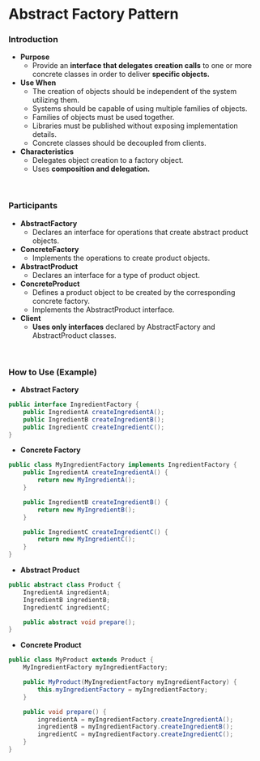# Abstract Factory Pattern

### Introduction
- **Purpose**
  - Provide an **interface that delegates creation calls** to one or more concrete classes in order to deliver **specific objects.**
- **Use When**
  - The creation of objects should be independent of the system utilizing them.
  - Systems should be capable of using multiple families of objects.
  - Families of objects must be used together.
  - Libraries must be published without exposing implementation details.
  - Concrete classes should be decoupled from clients.
- **Characteristics**
  - Delegates object creation to a factory object.
  - Uses **composition and delegation.**

<br>

### Participants
- **AbstractFactory**
  - Declares an interface for operations that create abstract product objects.
- **ConcreteFactory**
  - Implements the operations to create product objects.
- **AbstractProduct**
  - Declares an interface for a type of product object.
- **ConcreteProduct**
  - Defines a product object to be created by the corresponding concrete factory.
  - Implements the AbstractProduct interface.
- **Client**
  - **Uses only interfaces** declared by AbstractFactory and AbstractProduct classes.
 
<br>

### How to Use (Example)
- **Abstract Factory**
```java
public interface IngredientFactory {
    public IngredientA createIngredientA();
    public IngredientB createIngredientB();
    public IngredientC createIngredientC();
}
```

- **Concrete Factory**
```java
public class MyIngredientFactory implements IngredientFactory {
    public IngredientA createIngredientA() {
        return new MyIngredientA();
    }

    public IngredientB createIngredientB() {
        return new MyIngredientB();
    }

    public IngredientC createIngredientC() {
        return new MyIngredientC();
    }
}
```

- **Abstract Product**
```java
public abstract class Product {
    IngredientA ingredientA;
    IngredientB ingredientB;
    IngredientC ingredientC;

    public abstract void prepare();
}
```

- **Concrete Product**
```java
public class MyProduct extends Product {
    MyIngredientFactory myIngredientFactory;

    public MyProduct(MyIngredientFactory myIngredientFactory) {
        this.myIngredientFactory = myIngredientFactory;
    }

    public void prepare() {
        ingredientA = myIngredientFactory.createIngredientA();
        ingredientB = myIngredientFactory.createIngredientB();
        ingredientC = myIngredientFactory.createIngredientC();
    }
}
```
